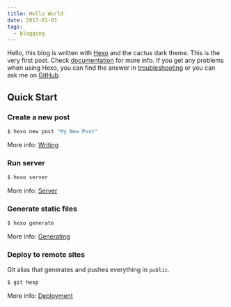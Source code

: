 ```yaml
---
title: Hello World
date: 2017-01-01
tags: 
  - blogging
---
```

Hello, this blog is written with [Hexo](https://hexo.io/) and the cactus dark theme. This is the very first post. Check [documentation](https://hexo.io/docs/) for more info. If you get any problems when using Hexo, you can find the answer in [troubleshooting](https://hexo.io/docs/troubleshooting.html) or you can ask me on [GitHub](https://github.com/hexojs/hexo/issues).

## Quick Start

### Create a new post

``` bash
$ hexo new post "My New Post"
```

More info: [Writing](https://hexo.io/docs/writing.html)

### Run server

``` bash
$ hexo server
```

More info: [Server](https://hexo.io/docs/server.html)

### Generate static files

``` bash
$ hexo generate
```

More info: [Generating](https://hexo.io/docs/generating.html)

### Deploy to remote sites
Git alias that generates and pushes everything in `public`.

``` bash
$ git hexp
```

More info: [Deployment](https://hexo.io/docs/deployment.html)
